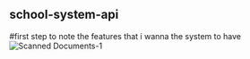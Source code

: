 ## school-system-api
#first step to note the features that i wanna the system to have
![Scanned Documents-1](https://github.com/user-attachments/assets/e3896bbb-f77b-46f2-9656-a26e5af808cb)

